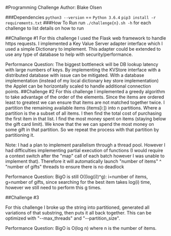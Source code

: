 #Programming Challenge
Author: Blake Olsen

###Dependencies
`python3 --version` == `Python 3.6.4`
`pip3 install -r requirements.txt`
###How To Run
run `./challenge{n}.sh -h` for each challenge to list details on how to run

##Challenge #1
For this challenge I used the Flask web framework to handle https requests. I implemented a Key Value Server adapter interface which I used a simple Dictionary to implement. This adapter could be extended to use any type of database to help with security/performance.

Performance Question: The biggest bottleneck will be DB lookup latency with large numbers of keys. By implementing the KVStore interface with a distributed database with issue can be mitigated. With a database implementation (instead of my local dictionary key store implementation) the Applet can be horizontally scaled to handle additional connection points. 
##Challenge #2
For this challenge I implemented a greedy algorithm to take advantage of the order of the elements. Since the items are ordered least to greatest we can ensure that items are not matched together twice. I partition the remaining available items (items[i:]) into n partitions. Where a partition is the a subset of all items. I then find the total cost of purchasing the first item in that list. I find the most money spent on items (staying below the gift card limit). We know that the we can spend the most money on some gift in that partition. So we repeat the process with that partition by partitioning it.

Note: I had a plan to implement parallelism through a thread pool. However I had difficulties implementing partial execution of functions (I would require a context switch after the "map" call of each batch however I was unable to implement that). Therefore it will automatically launch "number of items" ^ "number of gifts" threads to ensure there is no deadlock

Performance Question: BigO is still O((log(i))^g): i=number of items, g=number of gifts, since searching for the best item takes log(i) time, however we still need to perform this g times.

##Challenge #3

For this challenge I broke up the string into partitioned, generated all variations of that substring, then puts it all back together. This can be optimized with "--max_threads" and "--partition_size".

Performance Question: BigO is O(log n) where n is the number of items. 
